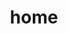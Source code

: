 ---
title: home
slider:
  - 
    slide_text: Some slide text
  - 
    slide_image: /assets/an-image.jpg
---